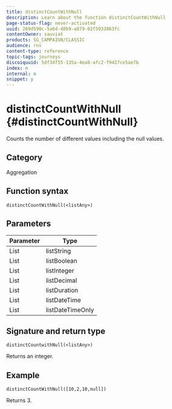 ```yaml
---
title: distinctCountWithNull
description: Learn about the function distinctCountWithNull
page-status-flag: never-activated
uuid: 269d590c-5a6d-40b9-a879-02f5033863fc
contentOwner: sauviat
products: SG_CAMPAIGN/CLASSIC
audience: rns
content-type: reference
topic-tags: journeys
discoiquuid: 5df34f55-135a-4ea8-afc2-f9427ce5ae7b
index: n
internal: n
snippet: y
---
```


# distinctCountWithNull {#distinctCountWithNull}

Counts the number of different values including the null values.

## Category

Aggregation

## Function syntax

`distinctCountWithNull(<listAny>)`

## Parameters

| Parameter | Type             |
|-----------|------------------|
| List      | listString       |
| List      | listBoolean      |
| List      | listInteger      |
| List      | listDecimal      |
| List      | listDuration     |
| List      | listDateTime     |
| List      | listDateTimeOnly |

## Signature and return type

`distinctCountwithNull(<listAny>)`

Returns an integer.

## Example

`distinctCountWithNull([10,2,10,null])`

Returns 3.
